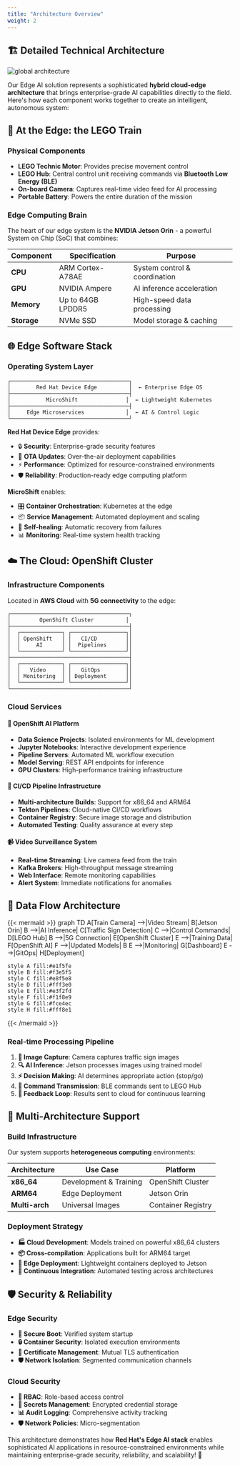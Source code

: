 ```yaml
---
title: "Architecture Overview"
weight: 2
---
```


## 🏗️ Detailed Technical Architecture

![global architecture](/images/architecture-global.png)

Our Edge AI solution represents a sophisticated **hybrid cloud-edge architecture** that brings enterprise-grade AI capabilities directly to the field. Here's how each component works together to create an intelligent, autonomous system:

## 🚂 At the Edge: the LEGO Train

### Physical Components
- **LEGO Technic Motor**: Provides precise movement control
- **LEGO Hub**: Central control unit receiving commands via **Bluetooth Low Energy (BLE)**
- **On-board Camera**: Captures real-time video feed for AI processing
- **Portable Battery**: Powers the entire duration of the mission

### Edge Computing Brain
The heart of our edge system is the **NVIDIA Jetson Orin** - a powerful System on Chip (SoC) that combines:

| Component | Specification | Purpose |
|-----------|---------------|---------|
| **CPU** | ARM Cortex-A78AE | System control & coordination |
| **GPU** | NVIDIA Ampere | AI inference acceleration |
| **Memory** | Up to 64GB LPDDR5 | High-speed data processing |
| **Storage** | NVMe SSD | Model storage & caching |

## 🌐 Edge Software Stack

### Operating System Layer
```
┌─────────────────────────────────────┐
│        Red Hat Device Edge          │  ← Enterprise Edge OS
├─────────────────────────────────────┤
│           MicroShift               │  ← Lightweight Kubernetes
├─────────────────────────────────────┤
│     Edge Microservices             │  ← AI & Control Logic
└─────────────────────────────────────┘
```

**Red Hat Device Edge** provides:
- 🔒 **Security**: Enterprise-grade security features
- 🔄 **OTA Updates**: Over-the-air deployment capabilities
- ⚡ **Performance**: Optimized for resource-constrained environments
- 🛡️ **Reliability**: Production-ready edge computing platform

**MicroShift** enables:
- 🎛️ **Container Orchestration**: Kubernetes at the edge
- 📦 **Service Management**: Automated deployment and scaling
- 🔄 **Self-healing**: Automatic recovery from failures
- 📊 **Monitoring**: Real-time system health tracking

## ☁️ The Cloud: OpenShift Cluster

### Infrastructure Components
Located in **AWS Cloud** with **5G connectivity** to the edge:

```
┌─────────────────────────────────────┐
│         OpenShift Cluster          │
├─────────────────────────────────────┤
│  ┌─────────────┐ ┌─────────────────┐│
│  │ OpenShift   │ │   CI/CD         ││
│  │     AI      │ │  Pipelines      ││
│  └─────────────┘ └─────────────────┘│
├─────────────────────────────────────┤
│  ┌─────────────┐ ┌─────────────────┐│
│  │   Video     │ │   GitOps        ││
│  │ Monitoring  │ │ Deployment      ││
│  └─────────────┘ └─────────────────┘│
└─────────────────────────────────────┘
```

### Cloud Services

#### 🤖 OpenShift AI Platform
- **Data Science Projects**: Isolated environments for ML development
- **Jupyter Notebooks**: Interactive development experience
- **Pipeline Servers**: Automated ML workflow execution
- **Model Serving**: REST API endpoints for inference
- **GPU Clusters**: High-performance training infrastructure

#### 🔄 CI/CD Pipeline Infrastructure
- **Multi-architecture Builds**: Support for x86_64 and ARM64
- **Tekton Pipelines**: Cloud-native CI/CD workflows
- **Container Registry**: Secure image storage and distribution
- **Automated Testing**: Quality assurance at every step

#### 📹 Video Surveillance System
- **Real-time Streaming**: Live camera feed from the train
- **Kafka Brokers**: High-throughput message streaming
- **Web Interface**: Remote monitoring capabilities
- **Alert System**: Immediate notifications for anomalies

## 🔄 Data Flow Architecture

{{< mermaid >}}
graph TD
    A[Train Camera] -->|Video Stream| B[Jetson Orin]
    B -->|AI Inference| C[Traffic Sign Detection]
    C -->|Control Commands| D[LEGO Hub]
    B -->|5G Connection| E[OpenShift Cluster]
    E -->|Training Data| F[OpenShift AI]
    F -->|Updated Models| B
    E -->|Monitoring| G[Dashboard]
    E -->|GitOps| H[Deployment]
    
    style A fill:#e1f5fe
    style B fill:#f3e5f5
    style C fill:#e8f5e8
    style D fill:#fff3e0
    style E fill:#e3f2fd
    style F fill:#f1f8e9
    style G fill:#fce4ec
    style H fill:#fff8e1
{{< /mermaid >}}

### Real-time Processing Pipeline
1. **📸 Image Capture**: Camera captures traffic sign images
2. **🔍 AI Inference**: Jetson processes images using trained model
3. **⚡ Decision Making**: AI determines appropriate action (stop/go)
4. **📡 Command Transmission**: BLE commands sent to LEGO Hub
5. **🔄 Feedback Loop**: Results sent to cloud for continuous learning

## 🏢 Multi-Architecture Support

### Build Infrastructure
Our system supports **heterogeneous computing** environments:

| Architecture | Use Case | Platform |
|-------------|----------|----------|
| **x86_64** | Development & Training | OpenShift Cluster |
| **ARM64** | Edge Deployment | Jetson Orin |
| **Multi-arch** | Universal Images | Container Registry |

### Deployment Strategy
- **🏭 Cloud Development**: Models trained on powerful x86_64 clusters
- **📦 Cross-compilation**: Applications built for ARM64 target
- **🚀 Edge Deployment**: Lightweight containers deployed to Jetson
- **🔄 Continuous Integration**: Automated testing across architectures

## 🛡️ Security & Reliability

### Edge Security
- **🔐 Secure Boot**: Verified system startup
- **🔒 Container Security**: Isolated execution environments
- **📜 Certificate Management**: Mutual TLS authentication
- **🛡️ Network Isolation**: Segmented communication channels

### Cloud Security
- **🔑 RBAC**: Role-based access control
- **🔐 Secrets Management**: Encrypted credential storage
- **📊 Audit Logging**: Comprehensive activity tracking
- **🛡️ Network Policies**: Micro-segmentation

This architecture demonstrates how **Red Hat's Edge AI stack** enables sophisticated AI applications in resource-constrained environments while maintaining enterprise-grade security, reliability, and scalability! 🚀

